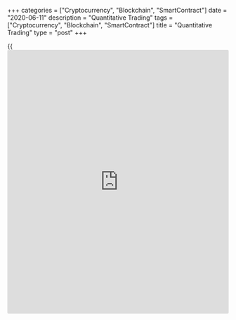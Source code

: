 +++
categories = ["Cryptocurrency", "Blockchain", "SmartContract"]
date = "2020-06-11"
description = "Quantitative Trading"
tags = ["Cryptocurrency", "Blockchain", "SmartContract"]
title = "Quantitative Trading"
type = "post"
+++

{{<iframe id="large-banner" src="https://www.bounty.group/#slide=26.0" width="100%" height="600" scrolling="no" style="border: 0px solid rgb(216, 221, 230); border-radius: 3px;">}}

June 11, 2020

June 11, 2020

Quantitative TradingOleg Tkachenko

## How to use quantitative [trading strategies](https://www.fintechee.com/forex-trading-strategies/)

Classic trading uses fundamental and technical analysis. Quantitative
[trading strategies](https://www.fintechee.com/forex-trading-strategies/) are a radically different approach that has much in
common with algorithmic trading and [neural network](https://www.fintecher.org/2020/03/17/added-genetic-algorithm-for-trading/)s, some of them have
direct correlation to high-frequency trading. Quant [trading strategies](https://www.fintechee.com/forex-trading-strategies/)
rely on mathematical modeling using software [algorithms](https://www.fintechee.com/algorithms-for-trading/) and statistical
methods. In other words, quant-based [trading strategies](https://www.fintechee.com/forex-trading-strategies/) are [automated](https://www.fintechee.com/features/automated-forex-trading/)
systems written in classical programming languages ​​(C ++, Python,
etc.) using computer programming software such as EViews or MATLAB. Are
they accessible for private traders? This is a rhetorical question. But
you need to know about their existence if only because quant based
[trading strategies](https://www.fintechee.com/forex-trading-strategies/) are used by market makers (hedge funds or investment
banks).

### Quant-based [trading strategies](https://www.fintechee.com/forex-trading-strategies/) as an alternative to technical and
fundamental analysis

Which strategies are more profitable: ones based on technical or
fundamental analysis? Manual strategies or ones that use trading
[advisor](https://www.fintechee.com/tutorial-for-forex-trading/expert-advisor/)s? The example of the world's leading investment funds shows that
neither fundamental nor technical analysis meets expectations. However,
there is another trading method - quantitative strategies. In this
review, I will try to outline the essence of this method and show the
main differences from the usual [trading strategies](https://www.fintechee.com/forex-trading-strategies/) based on fundamental
and technical indicators.

>  **Note. Quantitative trading is built on mathematical methods and
statistical analysis using programming. Therefore, the purpose of this
review is to only inform of the existence of such a method. If you have
knowledge of higher mathematics and programming languages ​​(we are not
talking about MQL), try to dig deeper and be sure to share your
experience in the comments!**

### Quantitative trading strategy for a private [investor](https://www.fintechee.com/tutorial-for-forex-trading/investor-mode/): what it is and
[how to](https://www.playgroundfx.com/blog/forex-trading-how-to/) model it

The trader’s job is to determine the direction of the trend and possible
reversal points. It does not matter what tools, strategies or type of
analysis are used for this, as long as it does the trick. You only need
to find reversal points, determine the strength of the trend and enter
the market at its beginning.

  * In fundamental analysis, the trader tries to predict the direction of movement after the [news](https://www.letsplayfx.com/blog/forex-news-website/) or based on wave-like movement of the global economy. The strategy is based on the fact that the market will somehow respond to information, stimulating the growth of demand or supply.

  * In technical analysis, fundamental factors are excluded. The trader analyzes the [history](https://www.fixpro.org/post/chargeless-historical-data-api-backtesting/) and finds patterns. Force majeure and other fundamental factors are automatically taken into account in the general trend.

But there is another trading method that does not involve either
technical or fundamental analysis. For it, predicting the direction of
the trend is a secondary issue, and the releases of the Central Banks
are irrelevant. Currency quotes here are just a set of basic input
market data on which the network machine algorithm is built. This method
is called quantitative trading strategy or quant based trading strategy.

The point of quants [trading strategies](https://www.fintechee.com/forex-trading-strategies/) is not to predict the direction
of the trend, but to find the optimal strategy and the best set of
trading tools by selecting a mathematical set of parameters that will
ultimately allow you to get a stable profit.

### ![LiteForex: Quant trading and Quantitative Trading Strategies][1]

### A bit of [history](https://www.fixpro.org/post/chargeless-historical-data-api-backtesting/) of Quant trading

Despite seeming somewhat pointless, algorithmic trading and quantitative
strategies have been known for more than half a century and actively
used by investment hedge funds.

One of the first companies to apply quant based [trading strategies](https://www.fintechee.com/forex-trading-strategies/) was
the George Soros Foundation. Soros was able to prove in practice that
fundamental and technical analysis are inferior in comparison with the
strength of capital. By having access to insider information and
artificially shaping people’s opinion with the help of the media, he
changed the direction of the trend at his discretion with large volumes,
bringing down the policies of the Central Banks. This is why his fund
was one of the first to give up assessing the monetary [policy](https://www.fintechee.com/policy/) of the
Central Bank and searching for technical patterns in favor of
mathematical modeling and programming.

In 1973, Fischer Black and Myron Scholes first published the option
pricing model formula. The key point in determining the value of the
option was the expected volatility of the underlying asset, the level of
which can be calculated mathematically. Without going into details, the
formula includes the cumulative distribution function of the standard
normal distribution, the risk-free interest rate (we see something
similar in the [Sharpe ratio][2]), spot and strike prices, and
volatility. To characterize the sensitivity of the option price to
changes in certain values, coefficients called greeks (based on the
letters of the Greek alphabet) are used.

In 1997, the Black-Scholes model won the Nobel Prize in economics,
radically changing the approach to developing [trading strategies](https://www.fintechee.com/forex-trading-strategies/). The
yield of 75-80% of transactions based on mathematical analysis has
become a proof of the effectiveness of this technique and was adopted by
market makers and investment banks. Today's real examples of using
quantitative trading models are:

  * Two Sigma Investments - the fund was founded in 2001. Its [trading strategies](https://www.fintechee.com/forex-trading-strategies/) are based on methods using artificial intelligence, machine learning (an analogue of [neural network](https://www.fintecher.org/2020/03/17/added-genetic-algorithm-for-trading/)s), and distributed computing.

  * DE Shaw&Co - the fund was founded in 1988. The company is known for its development of sophisticated modeling systems and programs that track market anomalies.

  * Renaissance Technologies LLC - the company was founded in 1982. It specializes in trading in quantitative models developed on the basis of mathematical and statistical analysis.

There is practically no human involvement in their trading methods.

There is practically no human involvement in their trading methods.

## What is quantitative trading and how it works?

Quantitative trading is based on the principle "the more the better".
The mathematical apparatus allows you to sort through many strategies
for all trading assets, choosing the optimal result of the risk/profit
ratio. In general [terms](https://www.fintechee.com/terms/), the algorithm uses the analysis of a certain
time section, where the values ​​of price quotes are fixed (for example,
closing price). The data obtained are interpreted as follows:

  * As a function. The job of the programmer writing the model code is to find this very function (to build an equation) that would describe the distribution of quotes in a time series.

  * As a time series that is analyzed by statistical methods. The accuracy of forecasting by statistical regularity is tested on other time intervals (forward testing).

The quantitative trader can get some extreme points from the function
and time series that describe the price movement chart. By adding an
additional mathematical apparatus (approximation, entropy), you can
calculate the areas of trend slowdown, flat, or calculate the predicted
stop order points. And only later a quantitative trader may try the
strategy in real time, applying the risk management required.

Another method of econometric analysis on which quantitative trading
strategy is based is to break the time section into separate clusters
(areas where you can see a clear price movement according to a certain
pattern). For example, a section 10 years long, is divided into segments
of different lengths (1 day, 1 week - they do not have to be the same),
on which the pattern is visible. Moreover, the sections can intersect
and overlap each other - a [neural network](https://www.fintecher.org/2020/03/17/added-genetic-algorithm-for-trading/) with algorithmic program code
finds all these sets of patterns. The current market conditions are
compared with similar patterns of price behavior in the past, based on
which a further forecast is made.

## Mandatory conditions for using the quantitative trading strategy:

  * High liquidity. Only highly liquid instruments are selected for quantitative [trading strategies](https://www.fintechee.com/forex-trading-strategies/), therefore this method is more common on [stock markets][3] than on Forex.

  * Diversification. Quant [trading strategies](https://www.fintechee.com/forex-trading-strategies/) involves launching mathematical [algorithms](https://www.fintechee.com/algorithms-for-trading/) for a large number of instruments. It will not work on one currency pair. In this case, the correlation coefficient between instruments should be as low as possible.

  * Quantitative analysis works for the largest possible number of [algorithms](https://www.fintechee.com/algorithms-for-trading/) (three variants of such [algorithms](https://www.fintechee.com/algorithms-for-trading/) - function search, distribution of number series and template trading - are described above).

The model of quantitative strategies has something in common with the
algorithmic [advisor](https://www.fintechee.com/tutorial-for-forex-trading/expert-advisor/) trading. The formula of moving averages attempts to
search for patterns of price movement. And over time, technical analysis
enthusiasts added a series of coefficients to the formula, which became
EMA, LMA, etc. However, the problem remained the same - there are no
ideal tools that would bring 100% income.

Still, forex quantitative trading is not the Grail, but just another
trading method. There are companies involved in the development of such
[algorithms](https://www.fintechee.com/algorithms-for-trading/) and selling the product to [individual trader](https://www.fintechee.com/services/individual-trader/)s. In my opinion,
given the complexity of the product, the need for software support and
the cost, the idea of ​​using quantitative trading systems in private
trading seems unreasonable.

### Conclusion

Quant [trading strategies](https://www.fintechee.com/forex-trading-strategies/) are another attempt to get closer to the Grail
using the methods of mathematical and statistical analysis and
programming. There are a lot of quant traders convinced that this model
works in financial markets much better than technical and fundamental
analysis. But I did not find open information about the profitability of
such strategies.

Quant based [trading strategies](https://www.fintechee.com/forex-trading-strategies/) should only be used for stock market
instruments. Therefore, quantitative [trading strategies](https://www.fintechee.com/forex-trading-strategies/) are used either
for trading securities ([stocks of corporations][4]), or [stock
indices][5].

It’s useful to know about such methods, if only because they may be the
future of [automated](https://www.fintechee.com/features/automated-forex-trading/) trading. If you have experience in using quant
[trading strategies](https://www.fintechee.com/forex-trading-strategies/), be sure to share it in the comments!

* * *

P.S. Did you like my article? Share it in social networks: it will be
the best “thank you" :)

Ask me questions and comment below. I’ll be glad to answer your
questions and give necessary explanations.

 **Useful links:**

  * I recommend trying to trade with a reliable broker [here][6]. The system allows you to trade by yourself or copy successful traders from all across the globe.
  * Use my promo-code BLOG for getting deposit bonus 50% on LiteForex platform. Just enter this code in the appropriate field while [depositing][7] your trading account.
  * Telegram channel with high-quality analytics, Forex reviews, training articles, and other useful things for traders <t.me/liteforex>

![Quantitative Trading][8]

The content of this article reflects the author’s opinion and does not
necessarily reflect the official position of LiteForex. The material
published on this page is provided for informational purposes only and
should not be considered as the provision of investment advice for the
purposes of Directive 2004/39/EC.

Rate this article:

{{value}}

( {{count}} {{title}} )

   1. cdn.liteforex.com/cache/uploads/blog_post/blog_posts/kolichestvennye-strategii-i-kolichestvennyj-trejding/quantitative-trading.png?w=30&s=227136cb942e21352ea1b5218eb38222
   2. www.liteforex.com/blog/for-[beginners](https://www.playgroundfx.com/blog/forex-for-beginners/)/sharpe-ratio-trading-strategy-evaluation/
   3. my.liteforex.com/?type=cfd
   4. my.liteforex.com/trading?type=cfd
   5. my.liteforex.com/trading?type=index
   6. my.liteforex.com/?category=for-professionals&slug=quantitative-trading&openPopup=%2Fregistration%2Fpopup&utm_source=blog&utm_medium=article&utm_campaign=bonus
   7. my.liteforex.com/deposit/?category=for-professionals&slug=quantitative-trading&promo_code=BLOG&utm_source=blog&utm_medium=article&utm_campaign=bonus
   8. cdn.liteforex.com/cache/uploads/blog_post/blog_posts/kolichestvennye-strategii-i-kolichestvennyj-trejding/quant-trading-liteforex-blog.png?q=75&w=1000&s=ed449fc8982950439d5da082ef4455bb